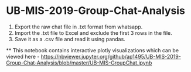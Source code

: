 # UB-MIS-2019-Group-Chat-Analysis

1. Export the raw chat file in .txt format from whatsapp.
2. Import the .txt file to Excel and exclude the first 3 rows in the file.
3. Save it as a .csv file and read it using pandas.

** This notebook contains interactive plotly visualizations which can be viewed here - https://nbviewer.jupyter.org/github/ap1495/UB-MIS-2019-Group-Chat-Analysis/blob/master/UB-MIS-GroupChat.ipynb
